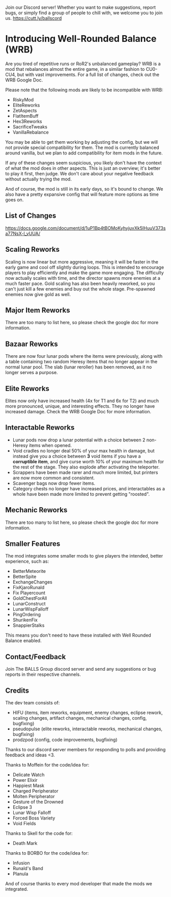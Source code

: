 Join our Discord server! Whether you want to make suggestions, report bugs, or simply find a group of people to chill with, we welcome you to join us.
https://cutt.ly/ballscord

# Introducing Well-Rounded Balance (WRB)
Are you tired of repetitive runs or RoR2's unbalanced gameplay? WRB is a mod that rebalances almost the entire game, in a similar fashion to CU0-CU4, but with vast improvements. For a full list of changes, check out the WRB Google Doc.

Please note that the following mods are likely to be incompatible with WRB:
- RiskyMod
- EliteReworks
- ZetAspects
- FlatItemBuff
- Hex3Reworks
- SacrificeTweaks
- VanillaRebalance

You may be able to get them working by adjusting the config, but we will not provide special compatibility for them. The mod is currently balanced around vanilla, but we plan to add compatibility for item mods in the future.

If any of these changes seem suspicious, you likely don't have the context of what the mod does in other aspects. This is just an overview; it's better to play it first, then judge. We don't care about your negative feedback without actually trying the mod.

And of course, the mod is still in its early days, so it's bound to change. We also have a pretty expansive config that will feature more options as time goes on.

## List of Changes
https://docs.google.com/document/d/1uP1Bp4tBOMoKyhyjuvXk5IHuuV373sa77NsX-l_vUUA/

## Scaling Reworks
Scaling is now linear but more aggressive, meaning it will be faster in the early game and cool off slightly during loops. This is intended to encourage players to play efficiently and make the game more engaging. The difficulty now actually scales with time, and the director spawns more enemies at a much faster pace. Gold scaling has also been heavily reworked, so you can't just kill a few enemies and buy out the whole stage. Pre-spawned enemies now give gold as well.

## Major Item Reworks
There are too many to list here, so please check the google doc for more information.

## Bazaar Reworks
There are now four lunar pods where the items were previously, along with a table containing two random Heresy items that no longer appear in the normal lunar pool. The slab (lunar reroller) has been removed, as it no longer serves a purpose.

## Elite Reworks
Elites now only have increased health (4x for T1 and 6x for T2) and much more pronounced, unique, and interesting effects. They no longer have increased damage. Check the WRB Google Doc for more information.

## Interactable Reworks
- Lunar pods now drop a lunar potential with a choice between 2 non-Heresy items when opened.
- Void cradles no longer deal 50% of your max health in damage, but instead give you a choice between **3** void items if you have a **corruptible item**, and give curse worth 10% of your maximum health for the rest of the stage. They also explode after activating the teleporter.
- Scrappers have been made rarer and much more limited, but printers are now more common and consistent.
- Scavenger bags now drop fewer items.
- Category chests no longer have increased prices, and interactables as a whole have been made more limited to prevent getting "roosted".

## Mechanic Reworks
There are too many to list here, so please check the google doc for more information.

## Smaller Features
The mod integrates some smaller mods to give players the intended, better experience, such as:
- BetterMeteorite
- BetterSpite
- ExchangeChanges
- FixKjaroRunald
- Fix Playercount
- GoldChestForAll
- LunarConstruct
- LunarWispFalloff
- PingOrdering
- ShurikenFix
- SnappierStalks

This means you don't need to have these installed with Well Rounded Balance enabled.

## Contact/Feedback
Join The BALLS Group discord server and send any suggestions or bug reports in their respective channels.

## Credits
The dev team consists of:
- HIFU (items, item reworks, equipment, enemy changes, eclipse rework, scaling changes, artifact changes, mechanical changes, config, bugfixing)
- pseudopulse (elite reworks, interactable reworks, mechanical changes, bugfixing)
- prodzpod (config, code improvements, bugfixing)

Thanks to our discord server members for responding to polls and providing feedback and ideas <3.

Thanks to Moffein for the code/idea for:
- Delicate Watch
- Power Elixir
- Happiest Mask
- Charged Peripherator
- Molten Peripherator
- Gesture of the Drowned
- Eclipse 3
- Lunar Wisp Falloff
- Forced Boss Variety
- Void Fields

Thanks to Skell for the code for:
- Death Mark

Thanks to BORBO for the code/idea for:
- Infusion
- Runald's Band
- Planula

And of course thanks to every mod developer that made the mods we integrated.